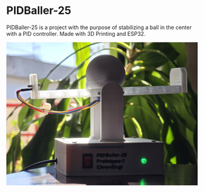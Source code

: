 # PIDBaller-25
PIDBaller-25 is a project with the purpose of stabilizing a ball in the center with a PID controller. Made with 3D Printing and ESP32.

![Preview PIDBaller](PIDballer-25/resources/preview.jpg)
